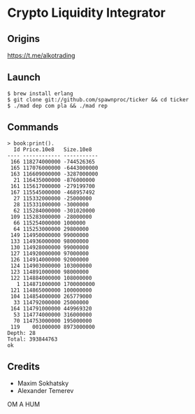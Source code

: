 Crypto Liquidity Integrator
===========================

Origins
-------

https://t.me/alkotrading

Launch
------

```
$ brew install erlang
$ git clone git://github.com/spawnproc/ticker && cd ticker
$ ./mad dep com pla && ./mad rep
```

Commands
--------

```
> book:print().
  Id Price.10e8   Size.10e8
---- ------------ -----------
 166 118274000000 -744526365
 165 117076000000 -6443000000
 163 116609000000 -3287000000
  21 116435000000 -876000000
 161 115617000000 -279199700
 167 115545000000 -468957492
  27 115332000000 -25000000
  28 115331000000 -3000000
  62 115284000000 -301020000
 109 115283000000 -28000000
  66 115254000000 1000000
  64 115253000000 29800000
 149 114950000000 99000000
 133 114936000000 98000000
 130 114928000000 99000000
 127 114920000000 97000000
 126 114914000000 92000000
 124 114903000000 103000000
 123 114891000000 98000000
 122 114884000000 108000000
   1 114871000000 1700000000
 121 114865000000 100000000
 104 114854000000 265779000
  33 114792000000 25000000
 164 114791000000 449969320
  53 114774000000 316000000
  70 114753000000 195000000
 119    001000000 8973000000
Depth: 28
Total: 393844763
ok
```

Credits
-------

* Maxim Sokhatsky
* Alexander Temerev

OM A HUM
